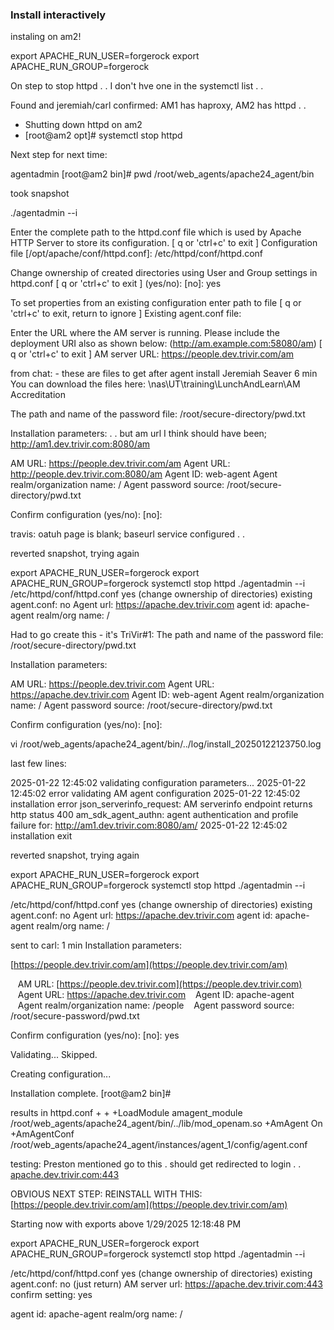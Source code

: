 ### Install interactively

instaling on am2!

export APACHE_RUN_USER=forgerock
export APACHE_RUN_GROUP=forgerock

On step to stop httpd . . I don't hve one in the systemctl list . .

Found and jeremiah/carl confirmed: AM1 has  haproxy, AM2 has httpd . .

* Shutting down httpd on am2
* [root@am2 opt]# systemctl stop httpd

Next step for next time:

agentadmin
[root@am2 bin]# pwd
/root/web_agents/apache24_agent/bin


took snapshot 


./agentadmin --i


Enter the complete path to the httpd.conf file which is used by Apache HTTP
Server to store its configuration.
[ q or 'ctrl+c' to exit ]
Configuration file [/opt/apache/conf/httpd.conf]: /etc/httpd/conf/httpd.conf

Change ownership of created directories using User and Group settings in httpd.conf
[ q or 'ctrl+c' to exit ]
(yes/no): [no]: yes

To set properties from an existing configuration enter path to file
[ q or 'ctrl+c' to exit, return to ignore ]
Existing agent.conf file:

Enter the URL where the AM server is running. Please include the
deployment URI also as shown below:
(http://am.example.com:58080/am)
[ q or 'ctrl+c' to exit ]
AM server URL: https://people.dev.trivir.com/am


from chat: - these are files to get after agent install
Jeremiah Seaver
6 min
You can download the files here: \\nas\UT\training\LunchAndLearn\AM Accreditation




The path and name of the password file: /root/secure-directory/pwd.txt

Installation parameters: . . but am url I think should have been; http://am1.dev.trivir.com:8080/am

   AM URL: https://people.dev.trivir.com/am
   Agent URL: http://people.dev.trivir.com:8080/am
   Agent ID: web-agent
   Agent realm/organization name: /
   Agent password source: /root/secure-directory/pwd.txt

Confirm configuration (yes/no): [no]:


travis: oatuh page is blank; baseurl service configured . .


reverted snapshot, trying again

export APACHE_RUN_USER=forgerock
export APACHE_RUN_GROUP=forgerock
systemctl stop httpd
./agentadmin --i
/etc/httpd/conf/httpd.conf
yes (change ownership of directories)
existing agent.conf: no
Agent url:  https://apache.dev.trivir.com
agent id: apache-agent
realm/org name: /

Had to go create this - it's TriVir#1:
The path and name of the password file: /root/secure-directory/pwd.txt

Installation parameters:

   AM URL: https://people.dev.trivir.com
   Agent URL:  https://apache.dev.trivir.com
   Agent ID: web-agent
   Agent realm/organization name: /
   Agent password source: /root/secure-directory/pwd.txt

Confirm configuration (yes/no): [no]:

vi  /root/web_agents/apache24_agent/bin/../log/install_20250122123750.log

last few lines:

2025-01-22 12:45:02  validating configuration parameters...
2025-01-22 12:45:02  error validating AM agent configuration
2025-01-22 12:45:02  installation error
json_serverinfo_request: AM serverinfo endpoint returns http status 400
am_sdk_agent_authn: agent authentication and profile failure for: http://am1.dev.trivir.com:8080/am/
2025-01-22 12:45:02  installation exit





reverted snapshot, trying again

export APACHE_RUN_USER=forgerock
export APACHE_RUN_GROUP=forgerock
systemctl stop httpd
./agentadmin --i


/etc/httpd/conf/httpd.conf
yes (change ownership of directories)
existing agent.conf: no
Agent url:  https://apache.dev.trivir.com
agent id: apache-agent
realm/org name: /


sent to carl:
1 min
Installation parameters:  

[https://people.dev.trivir.com/am](https://people.dev.trivir.com/am)

   AM URL: [https://people.dev.trivir.com](https://people.dev.trivir.com)  
   Agent URL: https://apache.dev.trivir.com
   Agent ID: apache-agent  
   Agent realm/organization name: /people
   Agent password source: /root/secure-password/pwd.txt  
  
Confirm configuration (yes/no): [no]: yes

Validating... Skipped.

Creating configuration...

Installation complete.
[root@am2 bin]#

results in httpd.conf
+
+
+LoadModule amagent_module /root/web_agents/apache24_agent/bin/../lib/mod_openam.so
+AmAgent On
+AmAgentConf /root/web_agents/apache24_agent/instances/agent_1/config/agent.conf


testing:
Preston mentioned go to this  . should get redirected to login . . 
[apache.dev.trivir.com:443](http://apache.dev.trivir.com:443) 

OBVIOUS NEXT STEP:
REINSTALL WITH THIS: [https://people.dev.trivir.com/am](https://people.dev.trivir.com/am)


Starting now with exports above 1/29/2025 12:18:48 PM

export APACHE_RUN_USER=forgerock
export APACHE_RUN_GROUP=forgerock
systemctl stop httpd
./agentadmin --i

/etc/httpd/conf/httpd.conf
yes (change ownership of directories)
existing agent.conf: no (just return)
AM server url:  https://apache.dev.trivir.com:443
confirm setting: yes

agent id: apache-agent
realm/org name: /